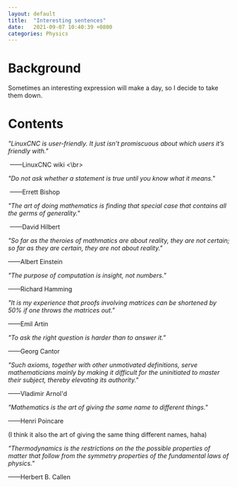 ```yaml
---
layout: default
title:  "Interesting sentences"
date:   2021-09-07 10:40:39 +0800
categories: Physics
---
```


# Background

 Sometimes an interesting expression will make a day, so I decide to take them down.



# Contents

*"LinuxCNC is user-friendly. It just isn’t promiscuous about which users it’s friendly with."*

​																																						 ——LinuxCNC wiki <\br>

*"Do not ask whether a statement is true until you know what it means."*

​																																						      ——Errett Bishop

*"The art of doing mathematics is finding that special case that contains all the germs of generality."*

​																														——David Hilbert

*"So far as the theroies of mathmatics  are about reality, they are not certain; so far as they are certain, they are not about reality."*

——Albert Einstein

*"The purpose of computation is insight, not numbers."*

——Richard Hamming

*"It is my experience that proofs involving matrices can be shortened by 50% if one throws the matrices out."*

——Emil Artin

*"To ask the right question is harder than to answer it."*

——Georg Cantor

*"Such axioms, together with other unmotivated definitions, serve mathematicians mainly by making it difficult for the uninitiated to master their subject, thereby elevating its authority."*

——Vladimir Arnol'd

*"Mathematics is the art of giving the same name  to different things."*

——Henri Poincare 

(I think it also the art of giving the same thing different names, haha)

*"Thermodynamics is the restrictions on the the possible properties of matter that follow from the symmetry properties of the fundamental laws of physics."*

——Herbert B. Callen

